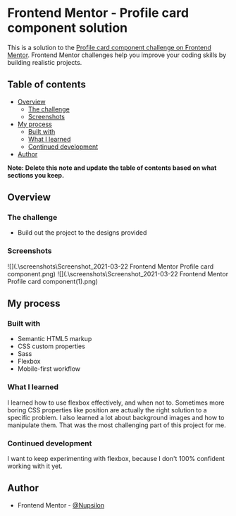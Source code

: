 # Frontend Mentor - Profile card component solution

This is a solution to the [Profile card component challenge on Frontend Mentor](https://www.frontendmentor.io/challenges/profile-card-component-cfArpWshJ). Frontend Mentor challenges help you improve your coding skills by building realistic projects. 

## Table of contents

- [Overview](#overview)
  - [The challenge](#the-challenge)
  - [Screenshots](#screenshots)
- [My process](#my-process)
  - [Built with](#built-with)
  - [What I learned](#what-i-learned)
  - [Continued development](#continued-development)
- [Author](#author)

**Note: Delete this note and update the table of contents based on what sections you keep.**

## Overview

### The challenge

- Build out the project to the designs provided

### Screenshots

![](.\screenshots\Screenshot_2021-03-22 Frontend Mentor Profile card component.png)
![](.\screenshots\Screenshot_2021-03-22 Frontend Mentor Profile card component(1).png)


## My process

### Built with

- Semantic HTML5 markup
- CSS custom properties
- Sass
- Flexbox
- Mobile-first workflow

### What I learned

I learned how to use flexbox effectively, and when not to. Sometimes more boring CSS properties like position are actually the right solution to a specific problem.
I also learned a lot about background images and how to manipulate them. That was the most challenging part of this project for me.

### Continued development

I want to keep experimenting with flexbox, because I don't 100% confident working with it yet.

## Author

- Frontend Mentor - [@Nupsilon](https://www.frontendmentor.io/profile/Nupsilon)
